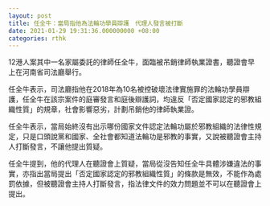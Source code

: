 ```yaml
---
layout: post
title: 任全牛：當局指他為法輪功學員辯護　代理人發言被打斷
date: 2021-01-29 19:31:36.000000000 +08:00
categories: rthk
---
```


12港人案其中一名家屬委託的律師任全牛，面臨被吊銷律師執業證書，聽證會早上在河南省司法廳舉行。

任全牛表示，司法廳指他在2018年為10名被控破壞法律實施罪的法輪功學員辯護，任全牛在該宗案件的庭審發言和庭後辯護詞，均違反「否定國家認定的邪教組織性質」的規章，社會影響惡劣，計劃吊銷他的律師執業證。

任全牛表示，當局始終沒有出示哪份國家文件認定法輪功屬於邪教組織的法律性規定，只是口頭說黨和國家、全社會都知道法輪功是邪教的事實，又說被聽證會主持人打斷發言，不讓他提出質疑。

任全牛提到，他的代理人在聽證會上質疑，當局從沒告知任全牛具體涉嫌違法的事實，亦指出當局提出「否定國家認定的邪教組織性質」的條款是無效，不能作為處罰依據，但被聽證會主持人打斷發言，指法律文件的效力問題並不可以在聽證會上提出。
